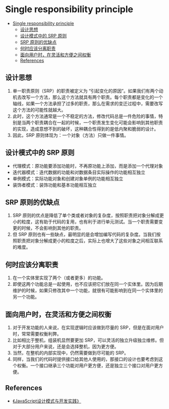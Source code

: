 # Single responsibility principle


<!-- TOC -->

- [Single responsibility principle](#single-responsibility-principle)
    - [设计思想](#设计思想)
    - [设计模式中的 SRP 原则](#设计模式中的-srp-原则)
    - [SRP 原则的优缺点](#srp-原则的优缺点)
    - [何时应该分离职责](#何时应该分离职责)
    - [面向用户时，在灵活和方便之间权衡](#面向用户时在灵活和方便之间权衡)
    - [References](#references)

<!-- /TOC -->


## 设计思想
1. 单一职责原则（SRP）的职责被定义为 “引起变化的原因”。如果我们有两个动机去改写一个方法，那么这个方法就具有两个职责。每个职责都是变化的一个轴线，如果一个方法承担了过多的职责，那么在需求的变迁过程中，需要改写这个方法的可能性就越大。
2. 此时，这个方法通常是一个不稳定的方法，修改代码总是一件危险的事情，特别是当两个职责耦合在一起的时候，一个职责发生变化可能会影响到其他职责的实现，造成意想不到的破坏，这种耦合性得到的是低内聚和脆弱的设计。
3. 因此，SRP 原则体现为：一个对象（方法）只做一件事情。


## 设计模式中的 SRP 原则
* 代理模式：原功能要添加功能时，不再原功能上添加，而是添加一个代理对象
* 迭代器模式：迭代数据的功能和对数据条目实际操作的功能相互独立
* 单例模式：实际功能对象和创建对象单例的功能相互独立
* 装饰者模式：装饰功能和基本功能相互独立


## SRP 原则的优缺点
1. SRP 原则的优点是降低了单个类或者对象的复杂度，按照职责把对象分解成更小的粒度，这有助于代码的复用，也有利于进行单元测试。当一个职责需要变更的时候，不会影响到其他的职责。
2. 但 SRP 原则也有一些缺点，最明显的是会增加编写代码的复杂度。当我们按照职责把对象分解成更小的粒度之后，实际上也增大了这些对象之间相互联系的难度。


## 何时应该分离职责
1. 在一个实体里实现了两个（或者更多）的功能。
2. 即使这两个功能总是一起使用，也不应该把它们放在同一个实体里。因为后期维护的时候，如果只修改其中一个功能，就很有可能影响到在同一个实体里的另一个功能。


## 面向用户时，在灵活和方便之间权衡
1. 对于开发功能的人来说，在实现逻辑时应该做到尽量的 SRP，但是在面对用户时，常常需要权衡利弊。
2. 比如相比于整机，组装机显然要更加 SRP，可以灵活的独立升级独立维修。但对于大部分用户来说，还是会选择整机，因为更方便。
3. 当然，在整机的内部实现中，仍然需要做到尽可能的 SRP。
4. 同样，当我们的代码时提供接口给其他人使用的，那接口的设计也要考虑到这个权衡。一个接口继承三个功能对用户更方便，还是独立三个接口对用户更方便。


## References
* [《JavaScript设计模式与开发实践》](https://book.douban.com/subject/26382780/)
